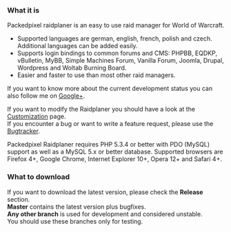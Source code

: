 ### What it is

Packedpixel raidplaner is an easy to use raid manager for World of Warcraft.

* Supported languages are german, english, french, polish and czech. Additional languages can be added easily.
* Supports login bindings to common forums and CMS: PHPBB, EQDKP, vBulletin, MyBB, Simple Machines Forum, Vanilla Forum, Joomla, Drupal, Wordpress and Woltab Burning Board.
* Easier and faster to use than most other raid managers.

If you want to know more about the current development status you can also follow me on
[Google+](https://plus.google.com/117920822853814771101).  

If you want to modify the Raidplaner you should have a look at the [Customization](https://github.com/arnecls/raidplaner/wiki/Customization) page.  
If you encounter a bug or want to write a feature request, please use the [Bugtracker](https://github.com/arnecls/raidplaner/issues).

Packedpixel Raidplaner requires PHP 5.3.4 or better with PDO (MySQL) support as well as a MySQL 5.x or better database.
Supported browsers are Firefox 4+, Google Chrome, Internet Explorer 10+, Opera 12+ and Safari 4+.

### What to download

If you want to download the latest version, please check the **Release** section.  
**Master** contains the latest version plus bugfixes.  
**Any other branch** is used for development and considered unstable.  
You should use these branches only for testing.
